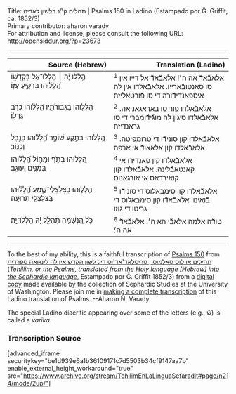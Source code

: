 <html>
<head></head>
<body>
Title: תהלים ק״נ בלשון לאדינו | Psalms 150 in Ladino (Estampado por Ǧ. Griffit, ca. 1852/3)<br />
Primary contributor: aharon.varady<br />
For attribution and license, please consult the following URL: <a href="http://opensiddur.org/?p=23673">http://opensiddur.org/?p=23673</a>
<p />
<hr />

<table style="margin-left: auto;margin-right: auto;" class="draggable">
<thead><tr><th id="x" style="text-align: right;">Source (Hebrew)</th><th style="text-align: right;">Translation (Ladino)</th></tr></thead>
<tbody>
<tr><td style="vertical-align:top;" width="46%">
<div class="liturgy"><span lang="he">
הַ֥לְלוּ יָ֨הּ ׀ 
הַֽלְלוּ־אֵ֥ל בְּקָדְשׁ֑וֹ 
הַֽ֝לְל֗וּהוּ בִּרְקִ֥יעַ עֻזּֽוֹ׃
</span></div></td>
 
<td style="vertical-align:top;" width="53%">
<div class="ladino"><span lang="he">
<sup>1</sup> אלאבﬞאדﬞ אה ה׳! 
אלאבﬞאדﬞ אל דייו אין סו סאנטובﬞארייו. 
אלאבﬞאלדו אין לה איספאנדידﬞורה די סו פﬞורטאליזה׃ 
</div></td></tr>


<tr><td style="vertical-align:top;" width="46%">
<div class="liturgy"><span lang="he">
הַֽלְל֥וּהוּ בִגְבוּרֹתָ֑יו 
הַֽ֝לְל֗וּהוּ כְּרֹ֣ב גֻּדְלֽוֹ׃
</span></div></td>
 
<td style="vertical-align:top;" width="53%">
<div class="ladino"><span lang="he">
<sup>2</sup> אלאבﬞאלדו פור סו באראגאניאה. 
אלאבﬞאלדו סיגון לה מוגﬞידﬞומברי די סו גראנדיזה׃ 
</div></td></tr>


<tr><td style="vertical-align:top;" width="46%">
<div class="liturgy"><span lang="he">
הַֽ֭לְלוּהוּ בְּתֵ֣קַע שׁוֹפָ֑ר 
הַֽ֝לְל֗וּהוּ בְּנֵ֣בֶל וְכִנּֽוֹר׃
</span></div></td>
 
<td style="vertical-align:top;" width="53%">
<div class="ladino"><span lang="he">
<sup>3</sup> אלאבﬞאלדו קון סונידﬞו די טרומפיטה. 
אלאבﬞאלדו קון אלאאודﬞ אי ארפה׃ 
</div></td></tr>


<tr><td style="vertical-align:top;" width="46%">
<div class="liturgy"><span lang="he">
הַֽ֭לְלוּהוּ בְתֹ֣ף וּמָח֑וֹל 
הַֽ֝לְל֗וּהוּ בְּמִנִּ֥ים וְעוּגָֽב׃
</span></div></td>
 
<td style="vertical-align:top;" width="53%">
<div class="ladino"><span lang="he">
<sup>4</sup> אלאבﬞאלדו קון פאנדירו אי קאנטאבﬞלינה. 
אלאבﬞאלדו קון קואירדאס אי אורגאנוס׃ 
</div></td></tr>


<tr><td style="vertical-align:top;" width="46%">
<div class="liturgy"><span lang="he">
הַֽלְל֥וּהוּ בְצִלְצְלֵי־שָׁ֑מַע 
הַֽ֝לְל֗וּהוּ בְּֽצִלְצְלֵ֥י תְרוּעָֽה׃
</span></div></td>
 
<td style="vertical-align:top;" width="53%">
<div class="ladino"><span lang="he">
<sup>5</sup> אלאבﬞאלדו קון סימבאלוס די סונידﬞו בﬞואינו. 
אלאבﬞאדﬞו קון סימבאלוס די גריטו די גוזו׃ 
</div></td></tr>


<tr><td style="vertical-align:top;" width="46%">
<div class="liturgy"><span lang="he">
כֹּ֣ל הַ֭נְּשָׁמָה תְּהַלֵּ֥ל יָ֗הּ 
הַֽלְלוּ־יָֽהּ׃
</span></div></td>
 
<td style="vertical-align:top;" width="53%">
<div class="ladino"><span lang="he">
<sup>6</sup> טודﬞה אלמה אלאבﬞי הא ה׳. 
אלאבﬞאדﬞ אה ה׳׃
</div></td></tr>
</tbody></table>

<hr />

To the best of my ability, this is a faithful transcription of <a href="https://en.wikipedia.org/wiki/Psalm_150">Psalms 150</a> from <a href="https://opensiddur.org/works-in-progress/needing-transcription/ladino-translation-tehilim-1852/">תהילים או לוס סאלמוס ; טריסלאד'אד'וס דיל לשון הקדש אין לה לינגואה ספרדית (<em>Tehillim, or the Psalms, translated from the Holy language [Hebrew] into the Sephardic language</em></a>, Estampado por Ǧ. Griffit 1852/3) from a <a href="http://digitalcollections.lib.washington.edu/cdm/compoundobject/collection/p16786coll3/id/2453/rec/">digital copy</a> made available by the collection of Sephardic Studies at the University of Washington. Please join me in <a href="https://he.wikisource.org/wiki/%D7%9E%D7%A4%D7%AA%D7%97:Tehilim,_o_los_Salmos,_trezladados_del_leshon_ha-%E1%B8%B3odesh_en_la_lingua_Sefaradit.pdf">making a complete transcription</a> of this Ladino translation of Psalms. --Aharon N. Varady

The special Ladino diacritic appearing over some of the letters (e.g., שﬞ) is called a <em>varika</em>.

<h3>Transcription Source</h3>

[advanced_iframe securitykey="be1d939e6a1b36109171c7d5503b34cf9147aa7b" enable_external_height_workaround="true" src="https://www.archive.org/stream/TehilimEnLaLinguaSefaradit#page/n214/mode/2up/"]
</body>
</html>